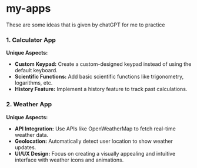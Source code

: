 # my-apps

These are some ideas that is given by chatGPT for me to practice

### 1. **Calculator App**
   **Unique Aspects:**
   - **Custom Keypad:** Create a custom-designed keypad instead of using the default keyboard.
   - **Scientific Functions:** Add basic scientific functions like trigonometry, logarithms, etc.
   - **History Feature:** Implement a history feature to track past calculations.

### 2. **Weather App**
   **Unique Aspects:**
   - **API Integration:** Use APIs like OpenWeatherMap to fetch real-time weather data.
   - **Geolocation:** Automatically detect user location to show weather updates.
   - **UI/UX Design:** Focus on creating a visually appealing and intuitive interface with weather icons and animations.
